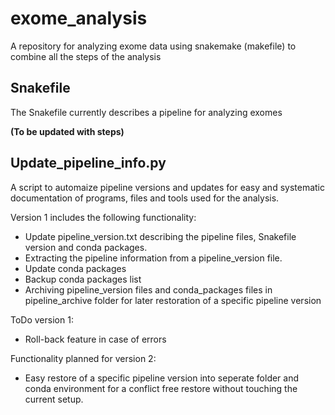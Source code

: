 # exome_analysis
A repository for analyzing exome data using snakemake (makefile) to combine all the steps of the analysis

## Snakefile
The Snakefile currently describes a pipeline for analyzing exomes

**(To be updated with steps)**

## Update_pipeline_info.py

A script to automaize pipeline versions and updates for easy and systematic documentation of programs, files and tools used for the analysis.

Version 1 includes the following functionality:

- Update pipeline_version.txt describing the pipeline files, Snakefile version and conda packages.
- Extracting the pipeline information from a pipeline_version file.
- Update conda packages
- Backup conda packages list
- Archiving pipeline_version files and conda_packages files in pipeline_archive folder for later restoration of a specific pipeline version

ToDo version 1:

- Roll-back feature in case of errors

Functionality planned for version 2:

- Easy restore of a specific pipeline version into seperate folder and conda environment for a conflict free restore without touching the current setup.
